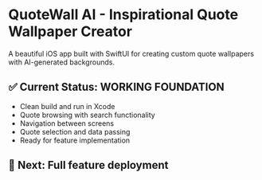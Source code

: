 # QuoteWall AI - Inspirational Quote Wallpaper Creator

A beautiful iOS app built with SwiftUI for creating custom quote wallpapers with AI-generated backgrounds.

## ✅ Current Status: WORKING FOUNDATION
- Clean build and run in Xcode
- Quote browsing with search functionality  
- Navigation between screens
- Quote selection and data passing
- Ready for feature implementation

## 🚀 Next: Full feature deployment

